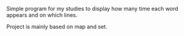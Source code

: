 Simple program for my studies to display how many time each word appears
and on which lines.

Project is mainly based on map and set.